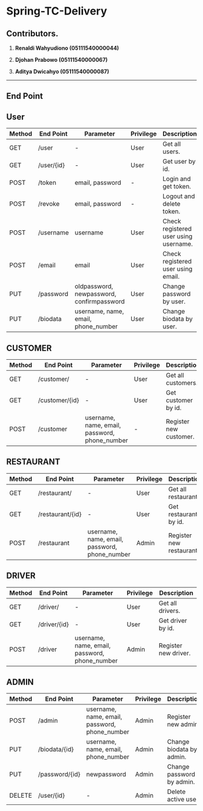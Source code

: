 # Spring-TC-Delivery

## Contributors.

1. **Renaldi Wahyudiono (05111540000044)**

2. **Djohan Prabowo     (05111540000067)**

3. **Aditya Dwicahyo   (05111540000087)**

---

## End Point

**User**
---

| Method | End Point | Parameter | Privilege | Description |
| ------------- | ------------- | ------------- | ------------- | ------------- |
|GET| /user | - | User |Get all users. |
|GET| /user/{id} | - | User | Get user by id. |
|POST| /token | email, password | - |Login and get token. |
|POST| /revoke | email, password | - |Logout and delete token. |
|POST| /username | username | User |Check registered user using username. |
|POST| /email | email | User |Check registered user using email. |
|PUT| /password | oldpassword, newpassword, confirmpassword | User |Change password by user. |
|PUT| /biodata | username, name, email, phone_number | User |Change biodata by user. |

**CUSTOMER**
---

| Method | End Point | Parameter | Privilege | Description |
| ------------- | ------------- | ------------- | ------------- | ------------- |
|GET| /customer/ | - | User |Get all customers. |
|GET| /customer/{id} | - | User |Get customer by id. |
|POST| /customer | username, name, email, password, phone_number | - |Register new customer. |

**RESTAURANT**
---

| Method | End Point | Parameter | Privilege | Description |
| ------------- | ------------- | ------------- | ------------- | ------------- |
|GET| /restaurant/ | - | User | Get all restaurants. |
|GET| /restaurant/{id} | - | User | Get restaurant by id. |
|POST| /restaurant | username, name, email, password, phone_number | Admin |Register new restaurant. |

**DRIVER**
---

| Method | End Point | Parameter | Privilege | Description |
| ------------- | ------------- | ------------- | ------------- | ------------- |
|GET| /driver/ | - | User | Get all drivers. |
|GET| /driver/{id} | - | User | Get driver by id. |
|POST| /driver | username, name, email, password, phone_number | Admin |Register new driver. |

**ADMIN**
---
| Method | End Point | Parameter | Privilege |Description |
| ------------- | ------------- | ------------- | ------------- | ------------- |
|POST| /admin | username, name, email, password, phone_number | Admin | Register new admin. |
|PUT| /biodata/{id} | username, name, email, phone_number | Admin |Change biodata by admin. |
|PUT| /password/{id} | newpassword | Admin | Change password by admin. |
|DELETE| /user/{id} | - | Admin | Delete active user. |
